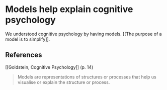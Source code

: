# Models help explain cognitive psychology
We understood cognitive psychology by having models. [[The purpose of a model is to simplify]].

## References
[[Goldstein, Cognitive Psychology]] (p. 14)
> Models are representations of structures or processes that help us visualise or explain the structure or process.

<!-- #evergreen -->

<!-- {BearID:0699B558-611A-4D71-819C-D3B4C412A720-64008-0000017653282407} -->
